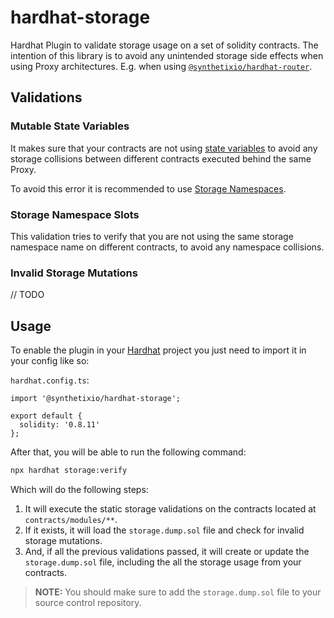 # hardhat-storage

Hardhat Plugin to validate storage usage on a set of solidity contracts. The intention of this library is to avoid any unintended storage side effects when using Proxy architectures. E.g. when using [`@synthetixio/hardhat-router`](https://github.com/Synthetixio/synthetix-v3/tree/main/utils/hardhat-router).

## Validations

### Mutable State Variables

It makes sure that your contracts are not using [state variables](https://docs.soliditylang.org/en/v0.8.17/internals/layout_in_storage.html) to avoid any storage collisions between different contracts executed behind the same Proxy.

To avoid this error it is recommended to use [Storage Namespaces](../router/README.md#storage-namespaces).

### Storage Namespace Slots

This validation tries to verify that you are not using the same storage namespace name on different contracts, to avoid any namespace collisions.

### Invalid Storage Mutations

// TODO

## Usage

To enable the plugin in your [Hardhat](https://hardhat.org/) project you just need to import it in your config like so:

`hardhat.config.ts`:

```
import '@synthetixio/hardhat-storage';

export default {
  solidity: '0.8.11'
};
```

After that, you will be able to run the following command:

```bash
npx hardhat storage:verify
```

Which will do the following steps:

1. It will execute the static storage validations on the contracts located at `contracts/modules/**`.
2. If it exists, it will load the `storage.dump.sol` file and check for invalid storage mutations.
3. And, if all the previous validations passed, it will create or update the `storage.dump.sol` file, including the all the storage usage from your contracts.

> **NOTE:** You should make sure to add the `storage.dump.sol` file to your source control repository.
